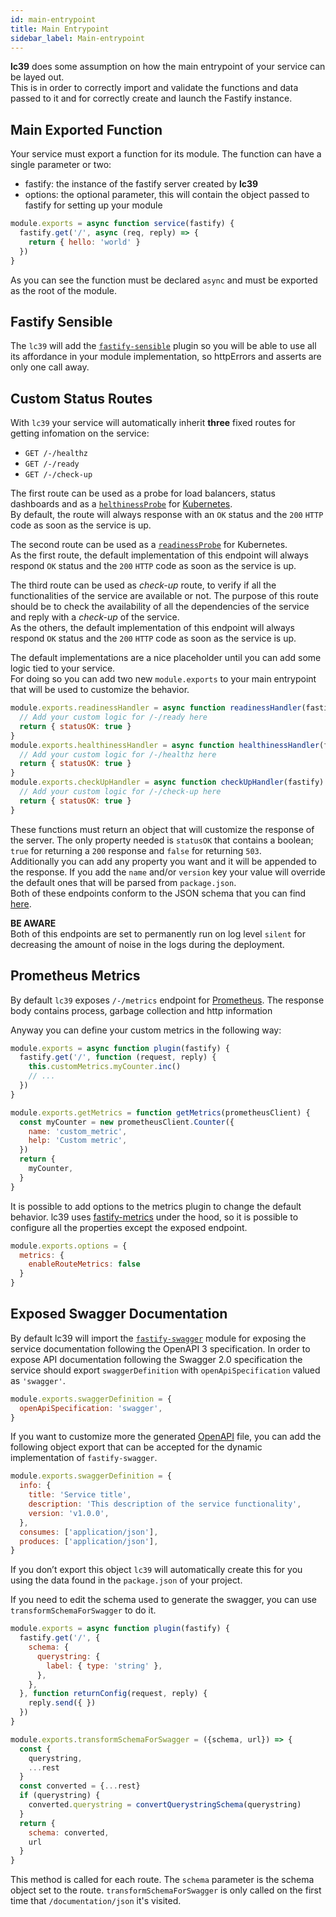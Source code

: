 ```yaml
---
id: main-entrypoint
title: Main Entrypoint
sidebar_label: Main-entrypoint
---
```

**lc39** does some assumption on how the main entrypoint of your service can be layed out.  
This is in order to correctly import and validate the functions and data passed to it and for correctly create
and launch the Fastify instance.

## Main Exported Function

Your service must export a function for its module. The function can have a single parameter or two:
- fastify: the instance of the fastify server created by **lc39**
- options: the optional parameter, this will contain the object passed to fastify for setting up your module

```javascript
module.exports = async function service(fastify) {
  fastify.get('/', async (req, reply) => {
    return { hello: 'world' }
  })
}
```
As you can see the function must be declared `async` and must be exported as the root of the module.

## Fastify Sensible

The `lc39` will add the [`fastify-sensible`][fastify-sensible] plugin so you will be able to use all its
affordance in your module implementation, so httpErrors and asserts are only one call away.

## Custom Status Routes

With `lc39` your service will automatically inherit **three** fixed routes for getting infomation on the
service:

- `GET /-/healthz`
- `GET /-/ready`
- `GET /-/check-up`

The first route can be used as a probe for load balancers, status dashboards
and as a [`helthinessProbe`][k8s-deployment-probes] for [Kubernetes][k8s].  
By default, the route will always response with an `OK` status and the `200` `HTTP` code as soon as the service is up.

The second route can be used as a [`readinessProbe`][k8s-deployment-probes] for Kubernetes.  
As the first route, the default implementation of this endpoint will always respond
`OK` status and the `200` `HTTP` code as soon as the service is up.

The third route can be used as _check-up_ route, to verify if all the functionalities of the service are available or not. The purpose of this route should be to check the availability of all the dependencies of the service and reply with a _check-up_ of the service.<br />As the others, the default implementation of this endpoint will always respond
`OK` status and the `200` `HTTP` code as soon as the service is up.

The default implementations are a nice placeholder until you can add some logic tied to your service.  
For doing so you can add two new `module.exports` to your main entrypoint that will be used to customize
the behavior.

```javascript
module.exports.readinessHandler = async function readinessHandler(fastify) {
  // Add your custom logic for /-/ready here
  return { statusOK: true }
}
module.exports.healthinessHandler = async function healthinessHandler(fastify) {
  // Add your custom logic for /-/healthz here
  return { statusOK: true }
}
module.exports.checkUpHandler = async function checkUpHandler(fastify) {
  // Add your custom logic for /-/check-up here
  return { statusOK: true }
}
```

These functions must return an object that will customize the response of the server. The only property needed
is `statusOK` that contains a boolean; `true` for returning a `200` response and `false` for returning `503`.  
Additionally you can add any property you want and it will be appended to the response. If you add the `name`
and/or `version` key your value will override the default ones that will be parsed from `package.json`.  
Both of these endpoints conform to the JSON schema that you can find [here][status-routes-schema].

**BE AWARE**  
Both of this endpoints are set to permanently run on log level `silent` for decreasing the amount of noise in the
logs during the deployment.

## Prometheus Metrics

By default `lc39` exposes `/-/metrics` endpoint for [Prometheus](https://prometheus.io/). The response body contains process, garbage collection and http information

Anyway you can define your custom metrics in the following way:

```js
module.exports = async function plugin(fastify) {
  fastify.get('/', function (request, reply) {
    this.customMetrics.myCounter.inc()
    // ...
  })
}

module.exports.getMetrics = function getMetrics(prometheusClient) {
  const myCounter = new prometheusClient.Counter({
    name: 'custom_metric',
    help: 'Custom metric',
  })
  return {
    myCounter,
  }
}
```

It is possible to add options to the metrics plugin to change the default behavior. lc39 uses [fastify-metrics](https://github.com/SkeLLLa/fastify-metrics) under the hood, so it is possible to configure all the properties except the exposed endpoint.

```js
module.exports.options = {
  metrics: {
    enableRouteMetrics: false
  }
}
```

## Exposed Swagger Documentation

By default lc39 will import the [`fastify-swagger`][fastify-swagger] module for exposing the service documentation following the OpenAPI 3 specification. In order to expose API documentation following the Swagger 2.0 specification the service should export `swaggerDefinition` with `openApiSpecification` valued as `'swagger'`.

```javascript
module.exports.swaggerDefinition = {
  openApiSpecification: 'swagger',
}
```

If you want to customize more the generated [OpenAPI][openapi] file, you can add the following object export
that can be accepted for the dynamic implementation of `fastify-swagger`.

```javascript
module.exports.swaggerDefinition = {
  info: {
    title: 'Service title',
    description: 'This description of the service functionality',
    version: 'v1.0.0',
  },
  consumes: ['application/json'],
  produces: ['application/json'],
}
```

If you don’t export this object `lc39` will automatically create this for you using the data
found in the `package.json` of your project.

If you need to edit the schema used to generate the swagger, you can use `transformSchemaForSwagger` to do it.

```javascript
module.exports = async function plugin(fastify) {
  fastify.get('/', {
    schema: {
      querystring: {
        label: { type: 'string' },
      },
    },
  }, function returnConfig(request, reply) {
    reply.send({ })
  })
}

module.exports.transformSchemaForSwagger = ({schema, url}) => {
  const {
    querystring,
    ...rest
  }
  const converted = {...rest}
  if (querystring) {
    converted.querystring = convertQuerystringSchema(querystring)
  }
  return {
    schema: converted,
    url
  }
}
```

This method is called for each route.
The `schema` parameter is the schema object set to the route.
`transformSchemaForSwagger` is only called on the first time that `/documentation/json` it's visited.

[fastify-sensible]: https://github.com/fastify/fastify-sensible
[k8s]: https://kubernetes.io/
[k8s-deployment-probes]: https://kubernetes.io/docs/tasks/configure-pod-container/configure-liveness-readiness-probes/
[status-routes-schema]: https://github.com/mia-platform/lc39/blob/master/lib/status-routes.schema.json
[fastify-swagger]: https://github.com/fastify/fastify-swagger
[openapi]: https://swagger.io/specification/

